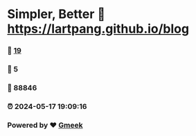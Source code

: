 # Simpler, Better :link: https://lartpang.github.io/blog 
### :page_facing_up: [19](https://lartpang.github.io/blog/tag.html) 
### :speech_balloon: 5 
### :hibiscus: 88846 
### :alarm_clock: 2024-05-17 19:09:16 
### Powered by :heart: [Gmeek](https://github.com/Meekdai/Gmeek)
